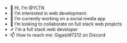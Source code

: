 - 👋 Hi, I’m @YLTN
- 👀 I’m interested in web development.
- 🌱 I’m currently working on a social media app
- 💞️ I’m looking to collaborate on full stack web projects
- ✔ I'm a full stack web developer
- 📫 How to reach me: Gigasit#7212 on Discord
